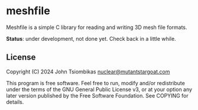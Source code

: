 meshfile
========

Meshfile is a simple C library for reading and writing 3D mesh file formats.

**Status**: under development, not done yet. Check back in a little while.

License
-------
Copyright (C) 2024 John Tsiombikas <nuclear@mutantstargoat.com>

This program is free software. Feel free to run, modify and/or redistribute
under the terms of the GNU General Public License v3, or at your option any
later version published by the Free Software Foundation. See COPYING for details.
